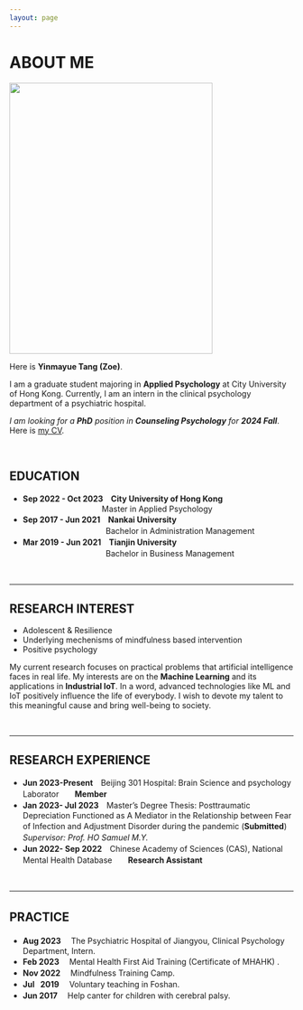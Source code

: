 ```yaml
---
layout: page
---
```


# **ABOUT ME**



<img src="https://yinmayuetang.github.io/images/yinmatang.jpg" class="floatpic" width="360" height="480">


Here is **Yinmayue Tang (Zoe)**.

I am a graduate student majoring in **Applied Psychology** at City University of Hong Kong. Currently, I am an intern in the clinical psychology department of a psychiatric hospital.

*I am looking for a **PhD** position in **Counseling Psychology** for **2024 Fall***. Here is [my CV](https://yinmayuetang.github.io/file/CV-TANGYinmayue.pdf). 

<br>

## **EDUCATION**

- **Sep 2022 - Oct 2023**　**City University of Hong Kong** 
<br>&ensp;&ensp;&ensp;&ensp;&ensp;&ensp;&ensp;&ensp;&ensp;&ensp;&ensp;&ensp;&ensp;&ensp;&ensp;&ensp;&ensp;&ensp;&ensp;&ensp;Master in Applied Psychology
- **Sep 2017 - Jun 2021**　**Nankai University**
<br> &ensp;&ensp;&ensp;&ensp;&ensp;&ensp;&ensp;&ensp;&ensp;&ensp;&ensp;&ensp;&ensp;&ensp;&ensp;&ensp;&ensp;&ensp;&ensp;　Bachelor in Administration Management　
- **Mar 2019 - Jun 2021**　**Tianjin University**
<br> &ensp;&ensp;&ensp;&ensp;&ensp;&ensp;&ensp;&ensp;&ensp;&ensp;&ensp;&ensp;&ensp;&ensp;&ensp;&ensp;&ensp;&ensp;&ensp;　Bachelor in Business Management　　　


<br>

---

## **RESEARCH INTEREST**

- Adolescent & Resilience
- Underlying mechenisms of mindfulness based intervention
- Positive psychology  

My current research focuses on practical problems that artificial intelligence faces in real life. My interests are on the **Machine Learning** and its applications in **Industrial IoT**. In a word, advanced technologies like ML and IoT positively influence the life of everybody.  I wish to devote my talent to this meaningful cause and bring well-being to society.


<br>

---

## **RESEARCH EXPERIENCE**
- **Jun 2023-Present**　Beijing 301 Hospital: Brain Science and psychology Laborator　　**Member**
- **Jan 2023- Jul 2023**　Master’s Degree Thesis: Posttraumatic Depreciation Functioned as A Mediator in the Relationship between Fear of Infection and Adjustment Disorder during the pandemic (**Submitted**)　　*Supervisor: Prof. HO Samuel M.Y.*　　　　　  
- **Jun 2022- Sep 2022**　Chinese Academy of Sciences (CAS), National Mental Health Database　　**Research Assistant**　  



<br>

---

## **PRACTICE**　

- **Aug 2023** 　The Psychiatric Hospital of Jiangyou, Clinical Psychology Department, Intern.
- **Feb 2023** 　Mental Health First Aid Training (Certificate of MHAHK) .
- **Nov 2022** 　Mindfulness Training Camp.
- **Jul &ensp;2019** 　Voluntary teaching in Foshan.
- **Jun 2017**　 Help canter for children with cerebral palsy.
